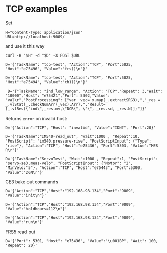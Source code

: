 # TCP examples

Set

```shell
H="Content-Type: application/json"
URL=http://localhost:9009/

```

and use it this way

```shell
curl -H "$H" -d "$D" -X POST $URL
```

```shell
D='{"TaskName": "tcp-test", "Action":"TCP", "Port":5025, "Host":"e75496", "Value":"frs()\n"}'
```

```shell
D='{"TaskName": "tcp-test", "Action":"TCP", "Port":5025, "Host":"e75494", "Value":"ch1()\n"}'
```

```shell
 D='{"TaskName": "ind_low_range", "Action": "TCP","Repeat": 3,"Wait": "10000","Host": "e75421","Port": 5302,"Value": "val\r","PostProcessing": ["var _vec=_x.map(_.extractSRG3),","_res = _.vlStat(_.checkNumArr(_vec).Arr),","Result=[_.vlRes(\"ind\",_res.mv,\"DCR\", \"\", _res.sd, _res.N)];"]}'
```

Returns `error` on invalid host: 

```shell
D='{"Action":"TCP", "Host": "invalid", "Value":"IDN?", "Port":20}'
```

```shell
D='{"TaskName":"IM540-read_out", "Wait":1000 , "Repeat":10, "PostScript": "im540.pressure-rise", "PostScriptInput": {"Type": "rise"}, "Action":"TCP", "Host":"e75436", "Port":5303, "Value":"MES R\r"}'
```

```shell
D='{"TaskName":"ServoTest", "Wait":1000 , "Repeat":1, "PostScript": "servo-se3.meas-velo", "PostScriptInput": {"Motor": "2", "MinVelo:"5"}, "Action":"TCP", "Host":"e75443", "Port":5300, "Value":"2GN\r"}'
```

CE3 bake out commands

```shell
D='{"Action":"TCP","Host":"192.168.98.134","Port":"9009",  "Value":"init\n"}'

D='{"Action":"TCP","Host":"192.168.98.134","Port":"9009",  "Value":"holdhours=112\n"}'

D='{"Action":"TCP","Host":"192.168.98.134","Port":"9009",  "Value":"run\n"}'
```

FRS5 read out

```shell
D='{"Port": 5301, "Host": "e75436", "Value":"\u001BP", "Wait": 100, "Repeat": 20}'
```
